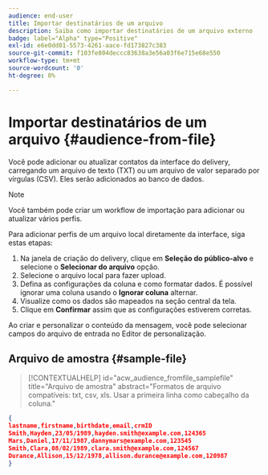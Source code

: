 ```yaml
---
audience: end-user
title: Importar destinatários de um arquivo
description: Saiba como importar destinatários de um arquivo externo
badge: label="Alpha" type="Positive"
exl-id: e6e0dd01-5573-4261-aace-fd173827c383
source-git-commit: f103fe804deccc83638a3e56a03f6e715e68e550
workflow-type: tm+mt
source-wordcount: '0'
ht-degree: 0%

---
```


# Importar destinatários de um arquivo {#audience-from-file}

Você pode adicionar ou atualizar contatos da interface do delivery, carregando um arquivo de texto (TXT) ou um arquivo de valor separado por vírgulas (CSV). Eles serão adicionados ao banco de dados.

>[!NOTE]
>
>Você também pode criar um workflow de importação para adicionar ou atualizar vários perfis.


Para adicionar perfis de um arquivo local diretamente da interface, siga estas etapas:

1. Na janela de criação do delivery, clique em **Seleção do público-alvo** e selecione o **Selecionar do arquivo** opção.
1. Selecione o arquivo local para fazer upload.
1. Defina as configurações da coluna e como formatar dados. É possível ignorar uma coluna usando o **Ignorar coluna** alternar.
1. Visualize como os dados são mapeados na seção central da tela.
1. Clique em **Confirmar** assim que as configurações estiverem corretas.

Ao criar e personalizar o conteúdo da mensagem, você pode selecionar campos do arquivo de entrada no Editor de personalização.

## Arquivo de amostra {#sample-file}

>[!CONTEXTUALHELP]
>id="acw_audience_fromfile_samplefile"
>title="Arquivo de amostra"
>abstract="Formatos de arquivo compatíveis: txt, csv, xls. Usar a primeira linha como cabeçalho da coluna."


```json
{
lastname,firstname,birthdate,email,crmID
Smith,Hayden,23/05/1989,hayden.smith@example.com,124365
Mars,Daniel,17/11/1987,dannymars@example.com,123545
Smith,Clara,08/02/1989,clara.smith@example.com,124567
Durance,Allison,15/12/1978,allison.durance@example.com,120987
}
```
